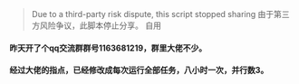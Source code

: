 > Due to a third-party risk dispute, this script stopped sharing
> 由于第三方风险争议，此脚本停止分享。
> 自用  
#### 昨天开了个qq交流群群号1163681219，群里大佬不少。     
#### 经过大佬的指点，已经修改成每次运行全部任务，八小时一次，并行数3。
